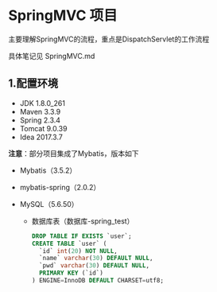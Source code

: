 #  SpringMVC 项目

主要理解SpringMVC的流程，重点是DispatchServlet的工作流程

具体笔记见 SpringMVC.md

## 1.配置环境

- JDK 	        1.8.0_261
- Maven       3.3.9
- Spring         2.3.4
- Tomcat       9.0.39
- Idea             2017.3.7

**注意**：部分项目集成了Mybatis，版本如下

- Mybatis（3.5.2）

- mybatis-spring（2.0.2）

- MySQL（5.6.50）

  - 数据库表（数据库-spring_test）

    ```sql
    DROP TABLE IF EXISTS `user`;
    CREATE TABLE `user` (
      `id` int(20) NOT NULL,
      `name` varchar(30) DEFAULT NULL,
      `pwd` varchar(30) DEFAULT NULL,
      PRIMARY KEY (`id`)
    ) ENGINE=InnoDB DEFAULT CHARSET=utf8;
    ```

    

